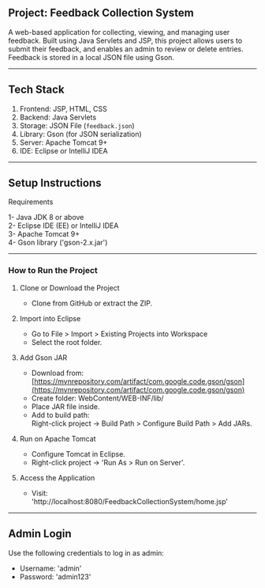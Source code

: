##   Project: Feedback Collection System

A web-based application for collecting, viewing, and managing user feedback. Built using Java Servlets and JSP, this project allows users to submit their feedback, and enables an admin to review or delete entries. Feedback is stored in a local JSON file using Gson.

--------------------------------------------

##  Tech Stack

1. Frontend: JSP, HTML, CSS
2. Backend: Java Servlets
3. Storage: JSON File (`feedback.json`)
4. Library: Gson (for JSON serialization)
5. Server: Apache Tomcat 9+
6. IDE: Eclipse or IntelliJ IDEA

--------------------------------------------

## Setup Instructions

Requirements

1- Java JDK 8 or above  
2- Eclipse IDE (EE) or IntelliJ IDEA  
3- Apache Tomcat 9+  
4- Gson library ('gson-2.x.jar')

--------------------------------------------

###  How to Run the Project

1. Clone or Download the Project
   - Clone from GitHub or extract the ZIP.

2. Import into Eclipse
   - Go to File > Import > Existing Projects into Workspace
   - Select the root folder.

3. Add Gson JAR
   - Download from: [https://mvnrepository.com/artifact/com.google.code.gson/gson](https://mvnrepository.com/artifact/com.google.code.gson/gson)
   - Create folder: WebContent/WEB-INF/lib/
   - Place JAR file inside.
   - Add to build path:  
     Right-click project → Build Path > Configure Build Path > Add JARs.

4. Run on Apache Tomcat
   - Configure Tomcat in Eclipse.
   - Right-click project → 'Run As > Run on Server'.

5. Access the Application
   - Visit:  
     'http://localhost:8080/FeedbackCollectionSystem/home.jsp'

----------------------------------------

##  Admin Login

Use the following credentials to log in as admin:

- Username: 'admin'  
- Password: 'admin123'


